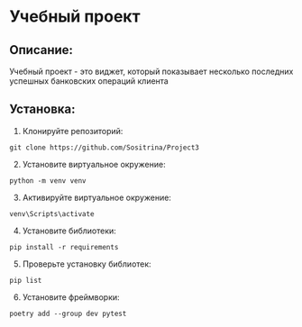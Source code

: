 # Учебный проект

## Описание:

Учебный проект - это виджет, который показывает несколько последних успешных банковских операций клиента

## Установка:

1. Клонируйте репозиторий:
```
git clone https://github.com/Sositrina/Project3
```
2. Установите виртуальное окружение:
```
python -m venv venv
```
3. Активируйте виртуальное окружение:
```
venv\Scripts\activate
```
4. Установите библиотеки:
```
pip install -r requirements
```
5. Проверьте установку библиотек:
```
pip list
```
6. Установите фреймворки:
```
poetry add --group dev pytest
```